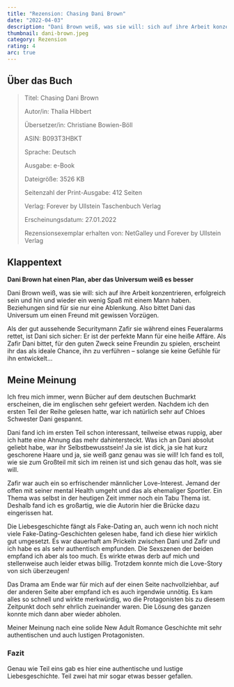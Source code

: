 ```yaml
---
title: "Rezension: Chasing Dani Brown"
date: "2022-04-03"
description: "Dani Brown weiß, was sie will: sich auf ihre Arbeit konzentrieren, erfolgreich sein und hin und wieder ein wenig Spaß mit einem Mann haben. Beziehungen sind für sie nur eine Ablenkung. Also bittet Dani das Universum um einen Freund mit gewissen Vorzügen. Als der gut aussehende Securitymann Zafir sie während eines Feueralarms rettet, ist Dani sich sicher: Er ist der perfekte Mann für eine heiße Affäre..."
thumbnail: dani-brown.jpeg
category: Rezension
rating: 4
arc: true
---
```


## Über das Buch
> Titel: Chasing Dani Brown
> 
> Autor/in: Thalia Hibbert
> 
> Übersetzer/in: Christiane Bowien-Böll
> 
> ASIN: B093T3HBKT
> 
> Sprache: Deutsch
> 
> Ausgabe: e-Book
> 
> Dateigröße: 3526 KB
> 
> Seitenzahl der Print-Ausgabe: 412 Seiten
> 
> Verlag: Forever by Ullstein Taschenbuch Verlag
> 
> Erscheinungsdatum: 27.01.2022
>
> Rezensionsexemplar erhalten von: NetGalley und Forever by Ullstein Verlag

## Klappentext
**Dani Brown hat einen Plan, aber das Universum weiß es besser**

Dani Brown weiß, was sie will: sich auf ihre Arbeit konzentrieren, erfolgreich sein und hin und wieder ein wenig Spaß mit einem Mann haben. Beziehungen sind für sie nur eine Ablenkung. Also bittet Dani das Universum um einen Freund mit gewissen Vorzügen.

Als der gut aussehende Securitymann Zafir sie während eines Feueralarms rettet, ist Dani sich sicher: Er ist der perfekte Mann für eine heiße Affäre. Als Zafir Dani bittet, für den guten Zweck seine Freundin zu spielen, erscheint ihr das als ideale Chance, ihn zu verführen – solange sie keine Gefühle für ihn entwickelt...

## Meine Meinung
Ich freu mich immer, wenn Bücher auf dem deutschen Buchmarkt erscheinen, die im englischen sehr gefeiert werden. Nachdem ich den ersten Teil der Reihe gelesen hatte, war ich natürlich sehr auf Chloes Schwester Dani gespannt.

Dani fand ich im ersten Teil schon interessant, teilweise etwas ruppig, aber ich hatte eine Ahnung das mehr dahintersteckt. Was ich an Dani absolut geliebt habe, war ihr Selbstbewusstsein! Ja sie ist dick, ja sie hat kurz geschorene Haare und ja, sie weiß ganz genau was sie will! Ich fand es toll, wie sie zum Großteil mit sich im reinen ist und sich genau das holt, was sie will.

Zafir war auch ein so erfrischender männlicher Love-Interest. Jemand der offen mit seiner mental Health umgeht und das als ehemaliger Sportler. Ein Thema was selbst in der heutigen Zeit immer noch ein Tabu Thema ist. Deshalb fand ich es großartig, wie die Autorin hier die Brücke dazu eingerissen hat. 

Die Liebesgeschichte fängt als Fake-Dating an, auch wenn ich noch nicht viele Fake-Dating-Geschichten gelesen habe, fand ich diese hier wirklich gut umgesetzt. Es war dauerhaft am Prickeln zwischen Dani und Zafir und ich habe es als sehr authentisch empfunden. Die Sexszenen der beiden empfand ich aber als too much. Es wirkte etwas derb auf mich und stellenweise auch leider etwas billig. Trotzdem konnte mich die Love-Story von sich überzeugen!

Das Drama am Ende war für mich auf der einen Seite nachvollziehbar, auf der anderen Seite aber empfand ich es auch irgendwie unnötig. Es kam alles so schnell und wirkte merkwürdig, wo die Protagonisten bis zu diesem Zeitpunkt doch sehr ehrlich zueinander waren. Die Lösung des ganzen konnte mich dann aber wieder abholen.

Meiner Meinung nach eine solide New Adult Romance Geschichte mit sehr authentischen und auch lustigen Protagonisten.

### Fazit
Genau wie Teil eins gab es hier eine authentische und lustige Liebesgeschichte. Teil zwei hat mir sogar etwas besser gefallen.